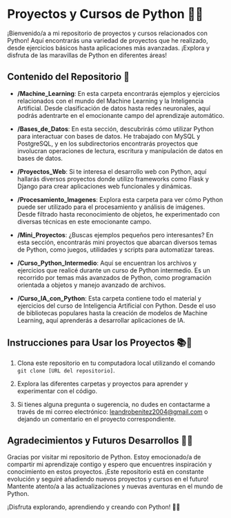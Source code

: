 # Proyectos y Cursos de Python 🐍🚀


¡Bienvenido/a a mi repositorio de proyectos y cursos relacionados con Python! Aquí encontrarás una variedad de proyectos que he realizado, desde ejercicios básicos hasta aplicaciones más avanzadas. ¡Explora y disfruta de las maravillas de Python en diferentes áreas!

## Contenido del Repositorio 📁

- **/Machine_Learning**: En esta carpeta encontrarás ejemplos y ejercicios relacionados con el mundo del Machine Learning y la Inteligencia Artificial. Desde clasificación de datos hasta redes neuronales, aquí podrás adentrarte en el emocionante campo del aprendizaje automático.

- **/Bases_de_Datos**: En esta sección, descubrirás cómo utilizar Python para interactuar con bases de datos. He trabajado con MySQL y PostgreSQL, y en los subdirectorios encontrarás proyectos que involucran operaciones de lectura, escritura y manipulación de datos en bases de datos.

- **/Proyectos_Web**: Si te interesa el desarrollo web con Python, aquí hallarás diversos proyectos donde utilizo frameworks como Flask y Django para crear aplicaciones web funcionales y dinámicas.

- **/Procesamiento_Imagenes**: Explora esta carpeta para ver cómo Python puede ser utilizado para el procesamiento y análisis de imágenes. Desde filtrado hasta reconocimiento de objetos, he experimentado con diversas técnicas en este emocionante campo.

- **/Mini_Proyectos**: ¿Buscas ejemplos pequeños pero interesantes? En esta sección, encontrarás mini proyectos que abarcan diversos temas de Python, como juegos, utilidades y scripts para automatizar tareas.

- **/Curso_Python_Intermedio**: Aquí se encuentran los archivos y ejercicios que realicé durante un curso de Python intermedio. Es un recorrido por temas más avanzados de Python, como programación orientada a objetos y manejo avanzado de archivos.

- **/Curso_IA_con_Python**: Esta carpeta contiene todo el material y ejercicios del curso de Inteligencia Artificial con Python. Desde el uso de bibliotecas populares hasta la creación de modelos de Machine Learning, aquí aprenderás a desarrollar aplicaciones de IA.

## Instrucciones para Usar los Proyectos 📚🚀

1. Clona este repositorio en tu computadora local utilizando el comando `git clone [URL del repositorio]`.

2. Explora las diferentes carpetas y proyectos para aprender y experimentar con el código.

3. Si tienes alguna pregunta o sugerencia, no dudes en contactarme a través de mi correo electrónico: leandrobenitez2004@gmail.com o dejando un comentario en el proyecto correspondiente.

## Agradecimientos y Futuros Desarrollos 🙏🔮

Gracias por visitar mi repositorio de Python. Estoy emocionado/a de compartir mi aprendizaje contigo y espero que encuentres inspiración y conocimiento en estos proyectos. ¡Este repositorio está en constante evolución y seguiré añadiendo nuevos proyectos y cursos en el futuro! Mantente atento/a a las actualizaciones y nuevas aventuras en el mundo de Python.

¡Disfruta explorando, aprendiendo y creando con Python! 🚀🐍

